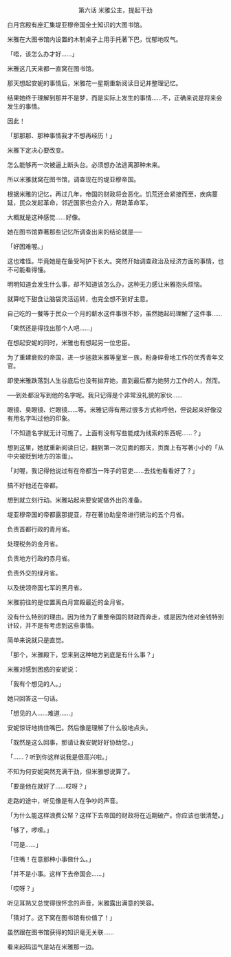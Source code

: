 <p align="center">第六话 米雅公主，提起干劲</p>

白月宫殿有座汇集堤亚穆帝国全土知识的大图书馆。

米雅在大图书馆内设置的木制桌子上用手托著下巴，忧郁地叹气。

「唔，该怎么办才好……」

米雅这几天来都一直窝在图书馆。

那天想起安妮的事情后，米雅花一星期重新阅读日记并整理记忆。

结果她终于理解到那并不是梦，而是实际上发生的事情……不，正确来说是将来会发生的事情。

因此！

「那那那、那种事情我才不想再经历！」

米雅下定决心要改变。

怎么能够再一次被逼上断头台。必须想办法逃离那种未来。

所以米雅就窝在图书馆，调查现在的堤亚穆帝国。

根据米雅的记忆，再过几年，帝国的财政将会恶化。饥荒还会紧接而至，疾病蔓延，民众发起革命，邻近国家也会介入，帮助革命军。

大概就是这种感觉……好像。

她在图书馆靠著那些记忆所调查出来的结论就是──

「好困难喔。」

这也难怪。毕竟她是在备受呵护下长大。突然开始调查政治及经济方面的事情，也不可能看得懂。

明明知道会发生什么事，却不知道该怎么办，这种无力感让米雅抱头烦恼。

就算吃下甜食让脑袋灵活运转，也完全想不到好主意。

自己吃的一餐等于民众一个月的薪水这件事很不妙，虽然她起码理解了这件事……

「果然还是得找出那个人吧……」

在想起安妮的同时，米雅也有想起另一位忠臣。

为了重建衰败的帝国，进一步拯救米雅等皇室一族，粉身碎骨地工作的优秀青年文官。

即使米雅跌落到人生谷底后也没有拋弃她，直到最后都为她努力工作的人，然而。

──到处都没写到他的名字呢。我只记得是个非常没礼貌的家伙……

眼镜、臭眼镜、烂眼镜……等。米雅记得有用过很多方式称呼他，但说起来好像没有用名字叫过他的印象。

「不知道名字就无计可施了。上面有没有写些能成为线索的东西呢……？」

想到这里，她就重新阅读日记，翻到第一次见面的那天，页面上有写著小小的「从中央被贬到地方的笨蛋」。

「对喔，我记得他说过有在帝都当一阵子的官吏……去找他看看好了？」

搞不好他还在帝都。

想到就立刻行动。米雅站起来要安妮做外出的准备。

堤亚穆帝国的帝都露那提亚，存在著协助皇帝进行统治的五个月省。

负责首都行政的青月省。

处理税务的金月省。

负责地方行政的赤月省。

负责外交的绿月省。

以及统领帝国七军的黑月省。

米雅前往的是位置离白月宫殿最近的金月省。

没有什么特别的理由。因为他为了重整帝国的财政而奔走，或是因为他对金钱特别计较，并不是有考虑到这些事情。

简单来说就只是直觉。

「那个，米雅殿下，您来到这种地方到底是有什么事？」

米雅对感到困惑的安妮说：

「我有个想见的人。」

她只回答这一句话。

「想见的人……难道……」

安妮惊讶地摀住嘴巴。然后像是理解了什么般地点头。

「既然是这么回事，那请让我安妮好好协助您。」

「……？听到你这样说我是很高兴啦。」

不知为何安妮突然充满干劲，但米雅想说算了。

「要是他在就好了……哎呀？」

走路的途中，听见像是有人在争吵的声音。

「为什么能这样浪费公帑？这样下去帝国的财政将在近期破产。你应该也很清楚。」

「够了，啰嗦。」

「可是……」

「住嘴！在意那种小事做什么。」

「并不是小事。这样下去帝国会……」

「哎呀？」

听见耳熟又总觉得很怀念的声音，米雅露出满意的笑容。

「猜对了。这下窝在图书馆有价值了！」

虽然跟在图书馆获得的知识毫无关联……

看来起码运气是站在米雅那一边。

